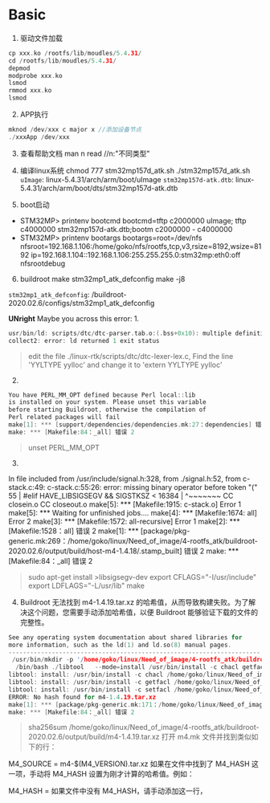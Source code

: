 <!--
 * @Date: 2024-11-10
 * @LastEditors: GoKo-Son626
 * @LastEditTime: 2024-11-20
 * @FilePath: /1-STM32MP157/0.Basic.md
 * @Description: 
-->
# Basic

1. 驱动文件加载
```c
cp xxx.ko /rootfs/lib/moudles/5.4.31/
cd /rootfs/lib/moudles/5.4.31/
depmod
modprobe xxx.ko
lsmod
rmmod xxx.ko
lsmod
```
2. APP执行
```c
mknod /dev/xxx c major x //添加设备节点
./xxxApp /dev/xxx
```
3. 查看帮助文档
man n read      //n:"不同类型"

4. 编译linux系统
chmod 777 stm32mp157d_atk.sh
./stm32mp157d_atk.sh
`uImage`: linux-5.4.31/arch/arm/boot/uImage
`stm32mp157d-atk.dtb`: linux-5.4.31/arch/arm/boot/dts/stm32mp157d-atk.dtb 

5. boot启动
- STM32MP> printenv bootcmd
bootcmd=tftp c2000000 uImage; tftp c4000000 stm32mp157d-atk.dtb;bootm c2000000 - c4000000
- STM32MP> printenv bootargs
bootargs=root=/dev/nfs nfsroot=192.168.1.106:/home/goko/nfs/rootfs,tcp,v3,rsize=8192,wsize=8192 ip=192.168.1.104::192.168.1.106:255.255.255.0:stm32mp:eth0:off nfsrootdebug

6. buildroot
make stm32mp1_atk_defconfig
make -j8

`stm32mp1_atk_defconfig`: /buildroot-2020.02.6/configs/stm32mp1_atk_defconfig

**UNright**
Maybe you across this error:
1. 
```c
usr/bin/ld: scripts/dtc/dtc-parser.tab.o:(.bss+0x10): multiple definition of 'yylloc'; scripts/dtc/dtc-lexer.lex.o:(.bss+0x0): first defined here
collect2: error: ld returned 1 exit status
```
> edit the file ./linux-rtk/scripts/dtc/dtc-lexer-lex.c, Find the line 'YYLTYPE yylloc' and change it to 'extern YYLTYPE yylloc'

2.
```c
You have PERL_MM_OPT defined because Perl local::lib
is installed on your system. Please unset this variable
before starting Buildroot, otherwise the compilation of
Perl related packages will fail
make[1]: *** [support/dependencies/dependencies.mk:27：dependencies] 错误 1
make: *** [Makefile:84：_all] 错误 2
```
> unset PERL_MM_OPT

3. 
In file included from /usr/include/signal.h:328,
                 from ./signal.h:52,
                 from c-stack.c:49:
c-stack.c:55:26: error: missing binary operator before token "("
   55 | #elif HAVE_LIBSIGSEGV && SIGSTKSZ < 16384
      |                          ^~~~~~~~
  CC       closein.o
  CC       closeout.o
make[5]: *** [Makefile:1915: c-stack.o] Error 1
make[5]: *** Waiting for unfinished jobs....
make[4]: *** [Makefile:1674: all] Error 2
make[3]: *** [Makefile:1572: all-recursive] Error 1
make[2]: *** [Makefile:1528：all] 错误 2
make[1]: *** [package/pkg-generic.mk:269：/home/goko/linux/Need_of_image/4-rootfs_atk/buildroot-2020.02.6/output/build/host-m4-1.4.18/.stamp_built] 错误 2
make: *** [Makefile:84：_all] 错误 2

> sudo apt-get install >libsigsegv-dev
export CFLAGS="-I/usr/include"
export LDFLAGS="-L/usr/lib"
make

4. Buildroot 无法找到 m4-1.4.19.tar.xz 的哈希值，从而导致构建失败。为了解决这个问题，您需要手动添加哈希值，以便 Buildroot 能够验证下载的文件的完整性。
```c
See any operating system documentation about shared libraries for
more information, such as the ld(1) and ld.so(8) manual pages.
----------------------------------------------------------------------
 /usr/bin/mkdir -p '/home/goko/linux/Need_of_image/4-rootfs_atk/buildroot-2020.02.6/output/host/bin'
  /bin/bash ./libtool   --mode=install /usr/bin/install -c chacl getfacl setfacl '/home/goko/linux/Need_of_image/4-rootfs_atk/buildroot-2020.02.6/output/host/bin'
libtool: install: /usr/bin/install -c chacl /home/goko/linux/Need_of_image/4-rootfs_atk/buildroot-2020.02.6/output/host/bin/chacl
libtool: install: /usr/bin/install -c getfacl /home/goko/linux/Need_of_image/4-rootfs_atk/buildroot-2020.02.6/output/host/bin/getfacl
libtool: install: /usr/bin/install -c setfacl /home/goko/linux/Need_of_image/4-rootfs_atk/buildroot-2020.02.6/output/host/bin/setfacl
ERROR: No hash found for m4-1.4.19.tar.xz
make[1]: *** [package/pkg-generic.mk:171：/home/goko/linux/Need_of_image/4-rootfs_atk/buildroot-2020.02.6/output/build/host-m4-1.4.19/.stamp_downloaded] 错误 1
make: *** [Makefile:84：_all] 错误 2
```
> sha256sum /home/goko/linux/Need_of_image/4-rootfs_atk/buildroot-2020.02.6/output/build/m4-1.4.19.tar.xz
打开 m4.mk 文件并找到类似如下的行：

M4_SOURCE = m4-$(M4_VERSION).tar.xz
如果在文件中找到了 M4_HASH 这一项，手动将 M4_HASH 设置为刚才计算的哈希值。例如：

M4_HASH = <calculated-hash-value>
如果文件中没有 M4_HASH，请手动添加这一行，
















